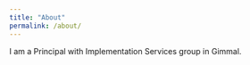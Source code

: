 ```yaml
---
title: "About"
permalink: /about/
---
```

I am a Principal with Implementation Services group in Gimmal. 
